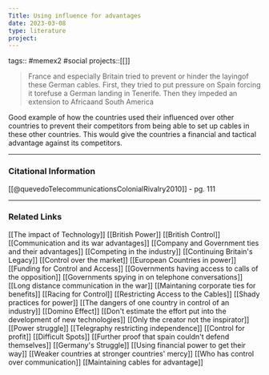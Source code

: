 ```yaml
---
Title: Using influence for advantages
date: 2023-03-08
type: literature
project:
---
```

tags:: #memex2 #social 
projects::[[]]

> France and especially Britain tried to prevent or hinder the layingof these German cables. First, they tried to put pressure on Spain forcing it torefuse a German landing in Tenerife. Then they impeded an extension to Africaand South America

Good example of how the countries used their influenced over other countries to prevent their competitors from being able to set up cables in these other countries. This would give the countries a financial and tactical advantage against its competitors.

---
### Citational Information
[[@quevedoTelecommunicationsColonialRivalry2010]] - pg. 111

---

### Related Links

[[The impact of Technology]]
[[British Power]]
[[British Control]]
[[Communication and its war advantages]]
[[Company and Government ties and their advantages]]
[[Competing in the industry]]
[[Continuing Britain's Legacy]]
[[Control over the market]]
[[European Countries in power]]
[[Funding for Control and Access]]
[[Governments having access to calls of the opposition]]
[[Governments spying in on telephone conversations]]
[[Long distance communication in the war]]
[[Maintaning corporate ties for benefits]]
[[Racing for Control]]
[[Restricting Access to the Cables]]
[[Shady practices for power]]
[[The dangers of one country in control of an industry]]
[[Domino Effect]]
[[Don't estimate the effort put into the development of new technologies]]
[[Only the creator not the inspirator]]
[[Power struggle]]
[[Telegraphy restricting independence]]
[[Control for profit]]
[[Difficult Spots]]
[[Further proof that spain couldn't defend themselves]]
[[Germany's Struggle]]
[[Using financial power to get their way]]
[[Weaker countries at stronger countries' mercy]]
[[Who has control over communication]]
[[Maintaining cables for advantage]]
